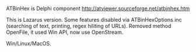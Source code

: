 ATBinHex is Delphi component http://atviewer.sourceforge.net/atbinhex.htm

This is Lazarus version.
Some features disabled via ATBinHexOptions.inc (searching of text, printing, regex hiliting of URLs).
Removed method OpenFile, it used Win API, now use OpenStream.

Win/Linux/MacOS.
